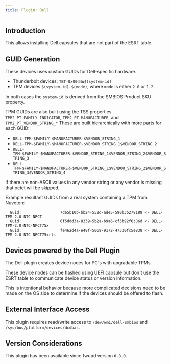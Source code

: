 ```yaml
---
title: Plugin: Dell
---
```


## Introduction

This allows installing Dell capsules that are not part of the ESRT table.

## GUID Generation

These devices uses custom GUIDs for Dell-specific hardware.

* Thunderbolt devices: `TBT-0x00d4u$(system-id)`
* TPM devices `$(system-id)-$(mode)`, where `mode` is either `2.0` or `1.2`

In both cases the `system-id` is derived from the SMBIOS Product SKU property.

TPM GUIDs are also built using the TSS properties
`TPM2_PT_FAMILY_INDICATOR`, `TPM2_PT_MANUFACTURER`, and `TPM2_PT_VENDOR_STRING_*`
These are built hierarchically with more parts for each GUID:

* `DELL-TPM-$FAMILY-$MANUFACTURER-$VENDOR_STRING_1`
* `DELL-TPM-$FAMILY-$MANUFACTURER-$VENDOR_STRING_1$VENDOR_STRING_2`
* `DELL-TPM-$FAMILY-$MANUFACTURER-$VENDOR_STRING_1$VENDOR_STRING_2$VENDOR_STRING_3`
* `DELL-TPM-$FAMILY-$MANUFACTURER-$VENDOR_STRING_1$VENDOR_STRING_2$VENDOR_STRING_3$VENDOR_STRING_4`

If there are non-ASCII values in any vendor string or any vendor is missing that octet will be skipped.

Example resultant GUIDs from a real system containing a TPM from Nuvoton:

```text
  Guid:                 7d65b10b-bb24-552d-ade5-590b3b278188 <- DELL-TPM-2.0-NTC-NPCT
  Guid:                 6f5ddd3a-8339-5b2a-b9a6-cf3b92f6c86d <- DELL-TPM-2.0-NTC-NPCT75x
  Guid:                 fe462d4a-e48f-5069-9172-47330fc5e838 <- DELL-TPM-2.0-NTC-NPCT75xrls
```

## Devices powered by the Dell Plugin

The Dell plugin creates device nodes for PC's with upgradable TPMs.

These device nodes can be flashed using UEFI capsule but don't
use the ESRT table to communicate device status or version information.

This is intentional behavior because more complicated decisions need to be made
on the OS side to determine if the devices should be offered to flash.

## External Interface Access

This plugin requires read/write access to `/dev/wmi/dell-smbios` and `/sys/bus/platform/devices/dcdbas`.

## Version Considerations

This plugin has been available since fwupd version `0.8.0`.
